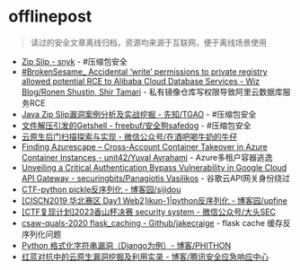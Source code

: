 # offlinepost
> 读过的安全文章离线归档，资源均来源于互联网，便于离线场景使用

+ [Zip Slip - snyk](https://res.cloudinary.com/snyk/image/upload/v1528192501/zip-slip-vulnerability/technical-whitepaper.pdf) - #压缩包安全
+ [#BrokenSesame_ Accidental ‘write’ permissions to private registry allowed potential RCE to Alibaba Cloud Database Services - Wiz Blog/Ronen Shustin, Shir Tamari](https://www.wiz.io/blog/brokensesame-accidental-write-permissions-to-private-registry-allowed-potential-r) - 私有镜像仓库写权限导致阿里云数据库服务RCE
+ [Java Zip Slip漏洞案例分析及实战挖掘 - 先知/TGAO](http://xz.aliyun.com/t/12081) - #压缩包安全
+ [文件解压引发的Getshell - freebuf/安全狗safedog](https://www.freebuf.com/articles/others-articles/229928.html) - #压缩包安全
+ [云原生后门扫描探索与实现 - 微信公众号/在酒吧喝牛奶的牛仔](https://mp.weixin.qq.com/s/jxDPMYXQMMHcEf2Gf5o62Q)
+ [Finding Azurescape – Cross-Account Container Takeover in Azure Container Instances - unit42/Yuval Avrahami](https://unit42.paloaltonetworks.com/azure-container-instances/) - Azure多租户容器逃逸
+ [Unveiling a Critical Authentication Bypass Vulnerability in Google Cloud API Gateway - securingbits/Panagiotis Vasilikos](https://securingbits.com/bypassing-google-cloud-api-gateway) - 谷歌云API网关身份绕过
+ [CTF-python pickle反序列化 - 博客园/sijidou](https://www.cnblogs.com/sijidou/p/16305695.html)
+ [[CISCN2019 华北赛区 Day1 Web2]ikun-1|python反序列化 - 博客园/upfine](https://www.cnblogs.com/upfine/p/16638147.html)
+ [[CTF复现计划]2023香山杯决赛 security system - 微信公众号/大头SEC](https://mp.weixin.qq.com/s/nlTfCG6-9JAUT1ESMdH3Zg)
+ [csaw-quals-2020 flask_caching - Github/jakecraige](https://github.com/jakecraige/ctf/tree/master/csaw-quals-2020/flask_caching) - flask cache 缓存反序列化问题
+ [Python 格式化字符串漏洞（Django为例）- 博客/PHITHON](https://www.leavesongs.com/PENETRATION/python-string-format-vulnerability.html)
+ [红蓝对抗中的云原生漏洞挖掘及利用实录 - 博客/腾讯安全应急响应中心](https://security.tencent.com/index.php/blog/msg/183)